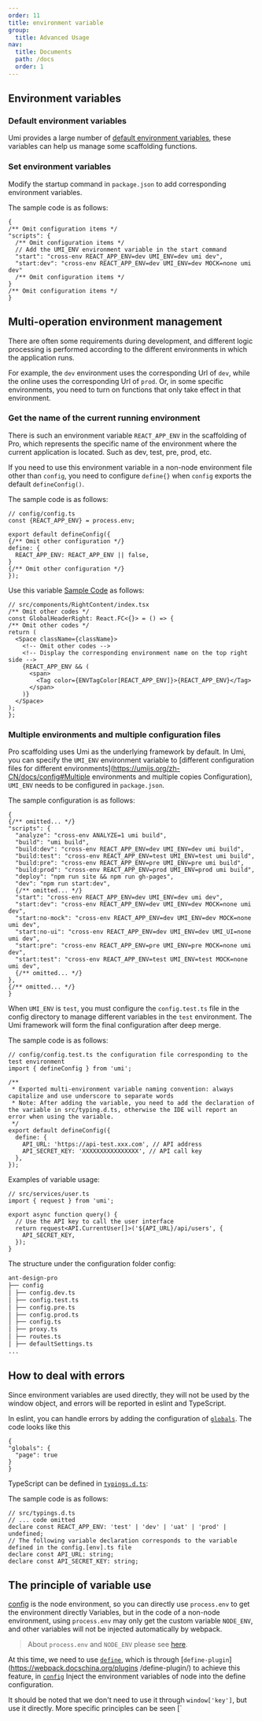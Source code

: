 ```yaml
---
order: 11
title: environment variable
group:
  title: Advanced Usage
nav:
  title: Documents
  path: /docs
  order: 1
---
```


## Environment variables

### Default environment variables

Umi provides a large number of [default environment variables](https://umijs.org/zh/guide/env-variables.html#%E5%A6%82%E4%BD%95%E9%85%8D%E7%BD%AE), these variables can help us manage some scaffolding functions.

### Set environment variables

Modify the startup command in `package.json` to add corresponding environment variables.

The sample code is as follows:

```tsx | pure
{
/** Omit configuration items */
"scripts": {
  /** Omit configuration items */
  // Add the UMI_ENV environment variable in the start command
  "start": "cross-env REACT_APP_ENV=dev UMI_ENV=dev umi dev",
  "start:dev": "cross-env REACT_APP_ENV=dev UMI_ENV=dev MOCK=none umi dev"
  /** Omit configuration items */
}
/** Omit configuration items */
}
```

## Multi-operation environment management

There are often some requirements during development, and different logic processing is performed according to the different environments in which the application runs.

For example, the `dev` environment uses the corresponding Url of `dev`, while the online uses the corresponding Url of `prod`. Or, in some specific environments, you need to turn on functions that only take effect in that environment.

### Get the name of the current running environment

There is such an environment variable `REACT_APP_ENV` in the scaffolding of Pro, which represents the specific name of the environment where the current application is located. Such as dev, test, pre, prod, etc.

If you need to use this environment variable in a non-node environment file other than `config`, you need to configure `define{}` when `config` exports the default `defineConfig()`.

The sample code is as follows:

```tsx | pure
// config/config.ts
const {REACT_APP_ENV} = process.env;

export default defineConfig({
{/** Omit other configuration */}
define: {
  REACT_APP_ENV: REACT_APP_ENV || false,
}
{/** Omit other configuration */}
});
```

Use this variable [Sample Code](https://github.com/ant-design/ant-design-pro/blob/b005f2a465/src/components/GlobalHeader/RightContent.tsx) as follows:

```tsx | pure
// src/components/RightContent/index.tsx
/** Omit other codes */
const GlobalHeaderRight: React.FC<{}> = () => {
/** Omit other codes */
return (
  <Space className={className}>
    <!-- Omit other codes -->
    <!-- Display the corresponding environment name on the top right side -->
    {REACT_APP_ENV && (
      <span>
        <Tag color={ENVTagColor[REACT_APP_ENV]}>{REACT_APP_ENV}</Tag>
      </span>
    )}
  </Space>
);
};
```

### Multiple environments and multiple configuration files

Pro scaffolding uses Umi as the underlying framework by default. In Umi, you can specify the `UMI_ENV` environment variable to [different configuration files for different environments](https://umijs.org/zh-CN/docs/config#Multiple environments and multiple copies Configuration), `UMI_ENV` needs to be configured in `package.json`.

The sample configuration is as follows:

```tsx | pure
{
{/** omitted... */}
"scripts": {
  "analyze": "cross-env ANALYZE=1 umi build",
  "build": "umi build",
  "build:dev": "cross-env REACT_APP_ENV=dev UMI_ENV=dev umi build",
  "build:test": "cross-env REACT_APP_ENV=test UMI_ENV=test umi build",
  "build:pre": "cross-env REACT_APP_ENV=pre UMI_ENV=pre umi build",
  "build:prod": "cross-env REACT_APP_ENV=prod UMI_ENV=prod umi build",
  "deploy": "npm run site && npm run gh-pages",
  "dev": "npm run start:dev",
  {/** omitted... */}
  "start": "cross-env REACT_APP_ENV=dev UMI_ENV=dev umi dev",
  "start:dev": "cross-env REACT_APP_ENV=dev UMI_ENV=dev MOCK=none umi dev",
  "start:no-mock": "cross-env REACT_APP_ENV=dev UMI_ENV=dev MOCK=none umi dev",
  "start:no-ui": "cross-env REACT_APP_ENV=dev UMI_ENV=dev UMI_UI=none umi dev",
  "start:pre": "cross-env REACT_APP_ENV=pre UMI_ENV=pre MOCK=none umi dev",
  "start:test": "cross-env REACT_APP_ENV=test UMI_ENV=test MOCK=none umi dev",
  {/** omitted... */}
},
{/** omitted... */}
}
```

When `UMI_ENV` is `test`, you must configure the `config.test.ts` file in the config directory to manage different variables in the `test` environment. The Umi framework will form the final configuration after deep merge.

The sample code is as follows:

```tsx | pure
// config/config.test.ts the configuration file corresponding to the test environment
import { defineConfig } from 'umi';

/**
 * Exported multi-environment variable naming convention: always capitalize and use underscore to separate words
 * Note: After adding the variable, you need to add the declaration of the variable in src/typing.d.ts, otherwise the IDE will report an error when using the variable.
 */
export default defineConfig({
  define: {
    API_URL: 'https://api-test.xxx.com', // API address
    API_SECRET_KEY: 'XXXXXXXXXXXXXXXX', // API call key
  },
});
```

Examples of variable usage:

```tsx | pure
// src/services/user.ts
import { request } from 'umi';

export async function query() {
  // Use the API key to call the user interface
  return request<API.CurrentUser[]>('${API_URL}/api/users', {
    API_SECRET_KEY,
  });
}
```

The structure under the configuration folder config:

```bash
ant-design-pro
├── config
│ ├── config.dev.ts
│ ├── config.test.ts
│ ├── config.pre.ts
│ ├── config.prod.ts
│ ├── config.ts
│ ├── proxy.ts
│ ├── routes.ts
│ ├── defaultSettings.ts
...
```

## How to deal with errors

Since environment variables are used directly, they will not be used by the window object, and errors will be reported in eslint and TypeScript.

In eslint, you can handle errors by adding the configuration of [`globals`](https://eslint.org/docs/user-guide/configuring#specifying-globals). The code looks like this

```tsx | pure
{
"globals": {
  "page": true
}
}
```

TypeScript can be defined in [`typings.d.ts`](https://github.com/ant-design/ant-design-pro/blob/33f562974d1c72e077652223bd816a57933fe242/src/typings.d.ts#L18):

The sample code is as follows:

```tsx | pure
// src/typings.d.ts
// ... code omitted
declare const REACT_APP_ENV: 'test' | 'dev' | 'uat' | 'prod' | undefined;
// The following variable declaration corresponds to the variable defined in the config.[env].ts file
declare const API_URL: string;
declare const API_SECRET_KEY: string;
```

## The principle of variable use

[config](https://github.com/ant-design/ant-design-pro/blob/33f562974d1c72e077652223bd816a57933fe242/config/config.ts) is the node environment, so you can directly use `process.env` to get the environment directly Variables, but in the code of a non-node environment, using `process.env` may only get the custom variable `NODE_ENV`, and other variables will not be injected automatically by webpack.

> About `process.env` and `NODE_ENV` please see [here](https://webpack.docschina.org/guides/production/#%E6%8C%87%E5%AE%9A-mode).

At this time, we need to use [`define`](https://umijs.org/zh/config/#define), which is through [`define-plugin`](https://webpack.docschina.org/plugins /define-plugin/) to achieve this feature, in [`config`](https://github.com/ant-design/ant-design-pro/blob/33f562974d1c72e077652223bd816a57933fe242/config/config.ts#L65) Inject the environment variables of node into the define configuration.

It should be noted that we don't need to use it through `window['key']`, but use it directly. More specific principles can be seen [`
